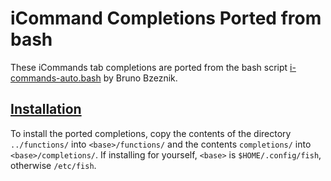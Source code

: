 # iCommand Completions Ported from bash

These iCommands tab completions are ported from the bash script [i-commands-auto.bash](https://github.com/irods/irods-legacy/blob/master/iRODS/irods_completion.bash) by Bruno Bzeznik.

## [Installation](#installation)

To install the ported completions, copy the contents of the directory `../functions/` into `<base>/functions/` and the contents `completions/` into `<base>/completions/`. If installing for yourself, `<base>` is `$HOME/.config/fish`, otherwise `/etc/fish`.
